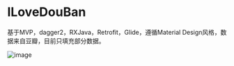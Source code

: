 # ILoveDouBan
基于MVP，dagger2，RXJava，Retrofit，Glide，遵循Material Design风格，数据来自豆瓣，目前只填充部分数据。


![image](https://github.com/smartzheng/ILoveDouBan/blob/master/douban/images/Screenshot1.png)
